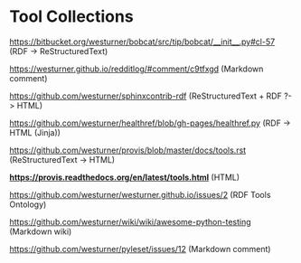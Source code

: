 # Tool Collections

https://bitbucket.org/westurner/bobcat/src/tip/bobcat/__init__.py#cl-57 (RDF -> ReStructuredText)

https://westurner.github.io/redditlog/#comment/c9tfxgd (Markdown comment)

https://github.com/westurner/sphinxcontrib-rdf (ReStructuredText + RDF ?-> HTML)

https://github.com/westurner/healthref/blob/gh-pages/healthref.py (RDF -> HTML (Jinja))

https://github.com/westurner/provis/blob/master/docs/tools.rst (ReStructuredText -> HTML)

**https://provis.readthedocs.org/en/latest/tools.html** (HTML)

https://github.com/westurner/westurner.github.io/issues/2 (RDF Tools Ontology)

https://github.com/westurner/wiki/wiki/awesome-python-testing (Markdown wiki)

https://github.com/westurner/pyleset/issues/12 (Markdown comment)

